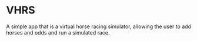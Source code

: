 # VHRS

A simple app that is a virtual horse racing simulator, allowing the user to add horses and odds and run a simulated race.
